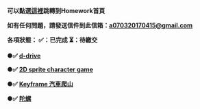 <strong>可以點選[這裡](https://frankChen0703.github.io/magazineStudy/index.html)跳轉到Homework首頁<strong>

如有任何問題，請發送信件到此信箱：a070320170415@gmail.com

各項狀態： ✅：已完成  ⏳：待繳交

 ●✅ [d-drive](https://frankChen0703.github.io/magazineStudy/hw5/hw5.html)

 ●✅ [2D sprite character game](https://frankChen0703.github.io/magazineStudy/hw6/hw6.html)

 ●✅ [Keyframe 汽車爬山](https://frankChen0703.github.io/magazineStudy/hw8/hw8.html)

 ●✅ [陀螺](https://frankChen0703.github.io/magazineStudy/hw9/main-3.html)
